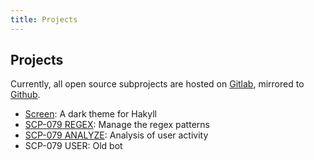 ```yaml
---
title: Projects
---
```


## Projects

Currently, all open source subprojects are hosted on 
<a href="https://gitlab.com/scp-079" target="_blank">Gitlab</a>, 
mirrored to 
<a href="https://github.com/scp-079-telegram" target="_blank">Github</a>.

- <a href="https://gitlab.com/scp-079/scp-079.gitlab.io" target="_blank">Screen</a>: 
A dark theme for Hakyll
- <a href="https://gitlab.com/scp-079/scp-079-regex" target="_blank">SCP-079 REGEX</a>: 
Manage the regex patterns
- <a href="https://gitlab.com/scp-079/scp-079-analyze" target="_blank">SCP-079 ANALYZE</a>: 
Analysis of user activity
- <a class="no" target="_blank">SCP-079 USER</a>: 
Old bot

<audio id="audio" src="/audio/pages/projects.ogg" autoplay></audio>
<audio id="no_button" src="/audio/button/no.ogg"/>
<audio id="no_click" src="/audio/button/no_click.ogg"/>
